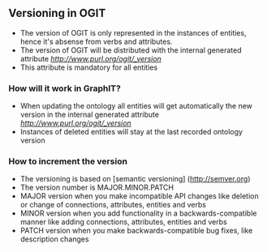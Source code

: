 ## Versioning in OGIT

* The version of OGIT is only represented in the instances of entities, hence it's absense from verbs and attributes.
* The version of OGIT will be distributed with the internal generated attribute *http://www.purl.org/ogit/_version*
* This attribute is mandatory for all entities

### How will it work in GraphIT?

* When updating the ontology all entities will get automatically the new version in the internal generated attribute *http://www.purl.org/ogit/_version*
* Instances of deleted entities will stay at the last recorded ontology version

### How to increment the version 

* The versioning is based on [semantic versioning] (http://semver.org)
* The version number is MAJOR.MINOR.PATCH
 * MAJOR version when you make incompatible API changes like deletion or change of connections, attributes, entities and verbs
 * MINOR version when you add functionality in a backwards-compatible manner like adding connections, attributes, entities and verbs
 * PATCH version when you make backwards-compatible bug fixes, like description changes 
